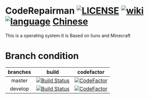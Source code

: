 # CodeRepairman [![LICENSE](https://img.shields.io/github/license/SuperSystemStudio/CodeRepairwoman.svg)](https://github.com/SuperSystemStudio/CodeRepairwoman/blob/master/LICENSE) [![wiki](https://img.shields.io/badge/about-wiki-blue.svg)](https://supersystemstudio.github.io/CodeRepairwomanwiki)  [![language](https://img.shields.io/badge/language-Python-blue.svg)](https://github.com/SuperSystemStudio/CodeRepairwoman)    [Chinese](https://mryan05.coding.me/about_CodeRepairwoman)
This is a operating system.It is Based on liunx and Minecraft

# Branch condition
| branches | build | codefactor |
| :------: | :------: | :------: |
| master | [![Build Status](https://travis-ci.com/SuperSystemStudio/CodeRepairwoman.svg?branch=master)](https://travis-ci.com/SuperSystemStudio/CodeRepairwoman) | [![CodeFactor](https://www.codefactor.io/repository/github/supersystemstudio/coderepairwoman/badge/master)](https://www.codefactor.io/repository/github/supersystemstudio/coderepairwoman/overview/master) |
| develop | [![Build Status](https://travis-ci.com/SuperSystemStudio/CodeRepairwoman.svg?branch=develop)](https://travis-ci.com/SuperSystemStudio/CodeRepairwoman) | [![CodeFactor](https://www.codefactor.io/repository/github/supersystemstudio/coderepairwoman/badge/develop)](https://www.codefactor.io/repository/github/supersystemstudio/coderepairwoman/overview/develop) |

